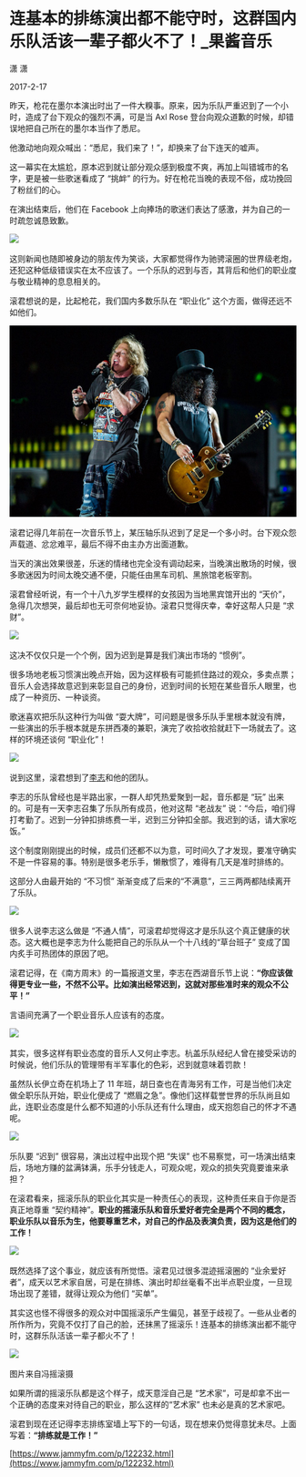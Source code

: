 # 连基本的排练演出都不能守时，这群国内乐队活该一辈子都火不了！_果酱音乐
潇 潇

2017-2-17

昨天，枪花在墨尔本演出时出了一件大糗事。原来，因为乐队严重迟到了一个小时，造成了台下观众的强烈不满，可是当 Axl Rose 登台向观众道歉的时候，却错误地把自己所在的墨尔本当作了悉尼。

他激动地向观众喊出：“悉尼，我们来了！”，却换来了台下连天的嘘声。

这一幕实在太尴尬，原本迟到就让部分观众感到极度不爽，再加上叫错城市的名字，更是被一些歌迷看成了 “挑衅” 的行为。好在枪花当晚的表现不俗，成功挽回了粉丝们的心。

在演出结束后，他们在 Facebook 上向捧场的歌迷们表达了感激，并为自己的一时疏忽诚恳致歉。

![](https://img.jammyfm.com/wordpress/wp-content/uploads/2017/02/201702171139337303.bmp?x-oss-process=style/750)

这则新闻也随即被身边的朋友传为笑谈，大家都觉得作为驰骋滚圈的世界级老炮，还犯这种低级错误实在太不应该了。一个乐队的迟到与否，其背后和他们的职业度与敬业精神的息息相关的。

滚君想说的是，比起枪花，我们国内多数乐队在 “职业化” 这个方面，做得还远不如他们。

![](https://github.com/OkamiWong/clipped-web-pages/blob/master/Images/2020-9-13%2023-55-43/4b93203b-cc9d-47da-8e6f-2243aa5f0057.jpeg)

滚君记得几年前在一次音乐节上，某压轴乐队迟到了足足一个多小时。台下观众怨声载道、忿忿难平，最后不得不由主办方出面道歉。

当天的演出效果很差，乐迷的情绪也完全没有调动起来，当晚演出散场的时候，很多歌迷因为时间太晚交通不便，只能任由黑车司机、黑旅馆老板宰割。

滚君曾经听说，有一个十八九岁学生模样的女孩因为当地黑宾馆开出的 “天价”，急得几次想哭，最后却也无可奈何地妥协。滚君只觉得庆幸，幸好这帮人只是 “求财”。

![](https://img.jammyfm.com/wordpress/wp-content/uploads/2017/02/201702171139429970.bmp?x-oss-process=style/750)

这决不仅仅只是一个个例，因为迟到是算是我们演出市场的 “惯例”。

很多场地老板习惯演出晚点开始，因为这样极有可能抓住路过的观众，多卖点票；音乐人会选择故意迟到来彰显自己的身份，迟到时间的长短在某些音乐人眼里，也成了一种资历、一种谈资。

歌迷喜欢把乐队这种行为叫做 “耍大牌”，可问题是很多乐队手里根本就没有牌，一些演出的乐手根本就是东拼西凑的兼职，演完了收拾收拾就赶下一场就去了。这样的环境还谈何 “职业化”！

![](https://img.jammyfm.com/wordpress/wp-content/uploads/2017/02/201702171139441162.bmp?x-oss-process=style/750)

说到这里，滚君想到了[李志](https://www.jammyfm.com/musician/14797124142648)和他的团队。

李志的乐队曾经也是半路出家，一群人却凭热爱聚到一起，音乐都是 “玩” 出来的。可是有一天李志召集了乐队所有成员，他对这帮 “老战友” 说：“今后，咱们得打考勤了。迟到一分钟扣排练费一半，迟到三分钟扣全部。我迟到的话，请大家吃饭。”

这个制度刚刚提出的时候，成员们还都不以为意，可时间久了才发现，要准守确实不是一件容易的事。特别是很多老乐手，懒散惯了，难得有几天是准时排练的。

这部分人由最开始的 “不习惯” 渐渐变成了后来的“不满意”，三三两两都陆续离开了乐队。

![](https://img.jammyfm.com/wordpress/wp-content/uploads/2017/02/201702171139465610.bmp?x-oss-process=style/750)

很多人说李志这么做是 “不通人情”，可滚君却觉得这才是乐队这个真正健康的状态。这大概也是李志为什么能把自己的乐队从一个十八线的“草台班子” 变成了国内炙手可热团体的原因了吧。

滚君记得，在《南方周末》的一篇报道文里，李志在西湖音乐节上说：**“你应该做得更专业一些，不然不公平。比如演出经常迟到，这就对那些准时来的观众不公平！”**

言语间充满了一个职业音乐人应该有的态度。

![](https://img.jammyfm.com/wordpress/wp-content/uploads/2017/02/201702171139495690.bmp?x-oss-process=style/750)

其实，很多这样有职业态度的音乐人又何止李志。杭盖乐队经纪人曾在接受采访的时候说，他们乐队的管理带有半军事化的色彩，迟到就意味着罚款！

虽然队长伊立奇在机场上了 11 年班，胡日查也在青海另有工作，可是当他们决定做全职乐队开始，职业化便成了 “燃眉之急”。像他们这样载誉世界的乐队尚且如此，连职业态度是什么都不知道的小乐队还有什么理由，成天抱怨自己的怀才不遇呢。

![](https://img.jammyfm.com/wordpress/wp-content/uploads/2017/02/201702171139512373.bmp?x-oss-process=style/750)

乐队要 “迟到” 很容易，演出过程中出现个把 “失误” 也不易察觉，可一场演出结束后，场地方赚的盆满钵满，乐手分钱走人，可观众呢，观众的损失究竟要谁来承担？

在滚君看来，摇滚乐队的职业化其实是一种责任心的表现，这种责任来自于你是否真正地尊重 “契约精神”。**职业的摇滚乐队和音乐爱好者完全是两个不同的概念，职业乐队以音乐为生，他要尊重艺术，对自己的作品及表演负责，因为这是他们的工作！**

![](https://img.jammyfm.com/wordpress/wp-content/uploads/2017/02/201702171139545902.bmp?x-oss-process=style/750)

既然选择了这个事业，就应该有所觉悟。滚君见过很多混迹摇滚圈的 “业余爱好者”，成天以艺术家自居，可是在排练、演出时却丝毫看不出半点职业度，一旦现场出现了差错，就得让观众为他们 “买单”。

其实这也怪不得很多的观众对中国摇滚乐产生偏见，甚至于歧视了。一些从业者的所作所为，究竟不仅打了自己的脸，还抹黑了摇滚乐！连基本的排练演出都不能守时，这群乐队活该一辈子都火不了！

![](https://img.jammyfm.com/wordpress/wp-content/uploads/2017/02/201702171139563796.bmp?x-oss-process=style/750)

图片来自冯摇滚摄

如果所谓的摇滚乐队都是这个样子，成天意淫自己是 “艺术家”，可是却拿不出一个正确的态度来对待自己的职业，那么这样的“艺术家” 也未必是真的艺术家吧。

滚君到现在还记得李志排练室墙上写下的一句话，现在想来仍觉得意犹未尽。上面写着：**“排练就是工作！”**

 [https://www.jammyfm.com/p/122232.html](https://www.jammyfm.com/p/122232.html)
